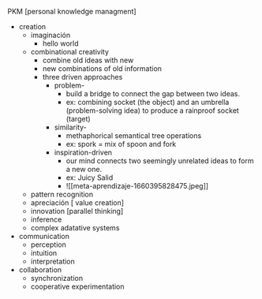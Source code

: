 PKM [personal knowledge managment]

-   creation
    - imaginación
	    - hello world
	- combinational creativity
		- combine old ideas with new
		- new combinations of old information
		- three driven approaches [](https://journals.sagepub.com/doi/abs/10.1177/0954406217750189?journalCode=picb)
			- problem-
				- build a bridge to connect the gap between two ideas.
				- ex: combining socket (the object) and an umbrella (problem-solving idea) to produce a rainproof socket (target)
			- similarity-
				- methaphorical semantical tree operations
				- ex: spork  = mix of spoon and fork
			- inspiration-driven
				- our mind connects two seemingly unrelated ideas to form a new one. 
				- ex: Juicy Salid
				- ![[meta-aprendizaje-1660395828475.jpeg]]
    - pattern recognition
    - apreciación [ value creation]
    - innovation [parallel thinking]
    - inference
    - complex adatative systems
-   communication
	- perception
	- intuition
	- interpretation
-   collaboration
	- synchronization
	- cooperative experimentation